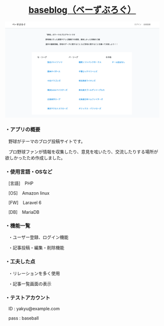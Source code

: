 <a href="https://baseblog.herokuapp.com"><h1 align="center">baseblog（ベーずぶろぐ）</h1></a>
<img src="image.png" >

<h3>・アプリの概要</h3>
<p>&ensp; 野球がテーマのブログ投稿サイトです。</p>
<p>&ensp; プロ野球ファンが情報を収集したり、意見を呟いたり、交流したりする場所が欲しかったため作成しました。</p>


<h3>・使用言語・OSなど</h3>
<p>&ensp; [言語] &ensp; PHP</p>
<p>&ensp; [OS] &ensp; Amazon linux</p>
<p>&ensp; [FW] &ensp; Laravel 6</p>
<p>&ensp; [DB] &ensp; MariaDB</p>


<h3>・機能一覧</h3>
<p>&ensp; ・ユーザー登録、ログイン機能</p>
<p>&ensp; ・記事投稿・編集・削除機能</p>


<h3>・工夫した点</h3>
<p>&ensp; ・リレーションを多く使用</p>
<p>&ensp; ・記事一覧画面の表示</p>


<h3>・テストアカウント</h3>
<p>&ensp; ID : yakyu@example.com</p>
<p>&ensp; pass : baseball</p> 

